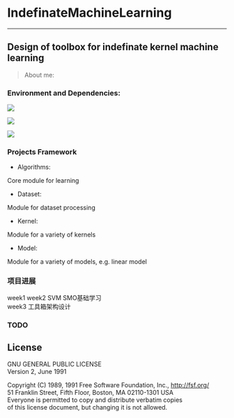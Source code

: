 # IndefinateMachineLearning

---
Design of toolbox for indefinate kernel machine learning
-------------

> About me:



### Environment and Dependencies:
![](https://img.shields.io/badge/python-3.6-brightgreen.svg)


[![](https://img.shields.io/badge/anaconda3-4.4.0-brightgreen.svg)](https://www.anaconda.com/download/)


![](https://img.shields.io/badge/platform-Windows10-blue.svg)




### Projects Framework  
- Algorithms:

Core module for learning  

- Dataset:

Module for dataset processing  

- Kernel:  

Module for a variety of kernels  

- Model:  

Module for a variety of models, e.g.  linear model  



### 项目进展    
week1 week2  SVM SMO基础学习  
week3 工具箱架构设计    
  
### TODO 


## License   
GNU GENERAL PUBLIC LICENSE  
                       Version 2, June 1991  

 Copyright (C) 1989, 1991 Free Software Foundation, Inc., <http://fsf.org/>  
 51 Franklin Street, Fifth Floor, Boston, MA 02110-1301 USA  
 Everyone is permitted to copy and distribute verbatim copies  
 of this license document, but changing it is not allowed.
